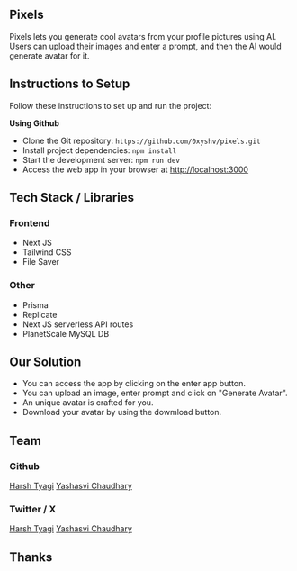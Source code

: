 ## Pixels

Pixels lets you generate cool avatars from your profile pictures using AI. Users can upload their images and enter a prompt, and then the AI would generate avatar for it.

## Instructions to Setup

Follow these instructions to set up and run the project:

**Using Github**

- Clone the Git repository: `https://github.com/0xyshv/pixels.git`
- Install project dependencies: `npm install`
- Start the development server: `npm run dev`
- Access the web app in your browser at [http://localhost:3000](http://localhost:3000)

## Tech Stack / Libraries

### Frontend

- Next JS
- Tailwind CSS
- File Saver

### Other

- Prisma
- Replicate
- Next JS serverless API routes
- PlanetScale MySQL DB

## Our Solution

- You can access the app by clicking on the enter app button.
- You can upload an image, enter prompt and click on "Generate Avatar".
- An unique avatar is crafted for you.
- Download your avatar by using the dowmload button.

## Team

### Github

[Harsh Tyagi](https://github.com/mr-harshtyagi)
[Yashasvi Chaudhary](https://github.com/0xyshv)

### Twitter / X

[Harsh Tyagi](https://twitter.com/mr_harshtyagi)
[Yashasvi Chaudhary](https://twitter.com/0xyshv)

## Thanks

